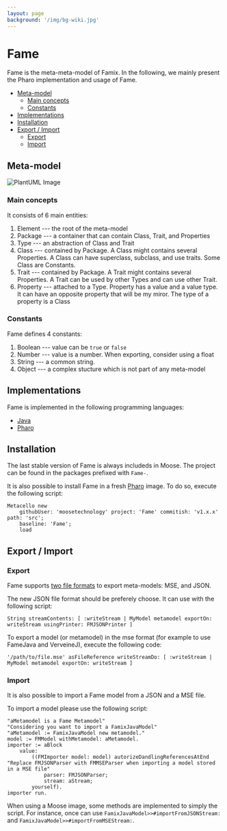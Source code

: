 ```yaml
---
layout: page
background: '/img/bg-wiki.jpg'
---
```


# Fame <!-- omit in toc -->

Fame is the meta-meta-model of Famix.
In the following, we mainly present the Pharo implementation and usage of Fame.

- [Meta-model](#meta-model)
  - [Main concepts](#main-concepts)
  - [Constants](#constants)
- [Implementations](#implementations)
- [Installation](#installation)
- [Export / Import](#export--import)
  - [Export](#export)
  - [Import](#import)

## Meta-model

![PlantUML Image](http://www.plantuml.com/plantuml/proxy?cache=no&src=https://raw.githubusercontent.com/moosetechnology/moosetechnology.github.io/master/moose-wiki/Developers/img/fame/fame-meta-model.puml&fmt=svg)

### Main concepts

It consists of 6 main entities:

1. Element --- the root of the meta-model
2. Package --- a container that can contain Class, Trait, and Properties
3. Type --- an abstraction of Class and Trait
4. Class --- contained by Package. A Class might contains several Properties. A Class can have superclass, subclass, and use traits. Some Class are Constants.
5. Trait --- contained by Package. A Trait might contains several Properties. A Trait can be used by other Types and can use other Trait.
6. Property --- attached to a Type. Property has a value and a value type. It can have an opposite property that will be my miror.
   The type of a property is a Class

### Constants

Fame defines 4 constants:

1. Boolean --- value can be `true` or `false`
2. Number --- value is a number. When exporting, consider using a float
3. String --- a common string.
4. Object --- a complex stucture which is not part of any meta-model

## Implementations

Fame is implemented in the following programming languages:

- [Java](https://github.com/moosetechnology/FameJava)
- [Pharo](https://github.com/moosetechnology/Fame)

## Installation

The last stable version of Fame is always includeds in Moose.
The project can be found in the packages prefixed with `Fame-`.

It is also possible to install Fame in a fresh [Pharo](http://pharo-project.org/) image.
To do so, execute the following script:

```st
Metacello new
    githubUser: 'moosetechnology' project: 'Fame' commitish: 'v1.x.x' path: 'src';
    baseline: 'Fame';
    load
```

## Export / Import

### Export

Fame supports [two file formats](/moose-wiki/Users/fileFormat) to export meta-models: MSE, and JSON.

The new JSON file format should be preferely choose.
It can use with the following script:

```st
String streamContents: [ :writeStream | MyModel metamodel exportOn: writeStream usingPrinter: FMJSONPrinter ]
```

To export a model (or metamodel) in the mse format (for example to use FameJava and VerveineJ), execute the following code:

```st
'/path/to/file.mse' asFileReference writeStreamDo: [ :writeStream | MyModel metamodel exportOn: writeStream ]
```

### Import

It is also possible to import a Fame model from a JSON and a MSE file.

To import a model please use the following script:

```st
"aMetamodel is a Fame Metamodel"
"Considering you want to import a FamixJavaModel"
"aMetamodel := FamixJavaModel new metamodel."
model := FMModel withMetamodel: aMetamodel.
importer := aBlock
    value:
        ((FMImporter model: model) autorizeDandlingReferencesAtEnd
"Replace FMJSONParser with FMMSEParser when importing a model stored in a MSE file"
            parser: FMJSONParser; 
            stream: aStream;
        yourself).
importer run.
```

When using a Moose image, some methods are implemented to simply the script.
For instance, once can use `FamixJavaModel>>#importFromJSONStream:` and `FamixJavaModel>>#importFromMSEStream:`.
